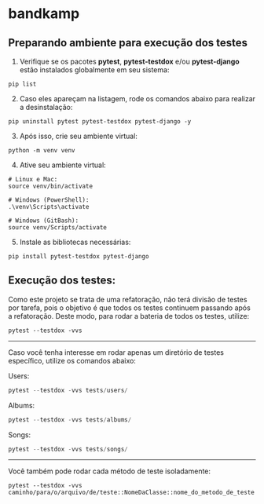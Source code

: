 # bandkamp

## Preparando ambiente para execução dos testes

1. Verifique se os pacotes **pytest**, **pytest-testdox** e/ou **pytest-django** estão instalados globalmente em seu sistema:
```shell
pip list
```

2. Caso eles apareçam na listagem, rode os comandos abaixo para realizar a desinstalação:

```shell
pip uninstall pytest pytest-testdox pytest-django -y
```

3. Após isso, crie seu ambiente virtual:
```shell
python -m venv venv
```

4. Ative seu ambiente virtual:

```shell
# Linux e Mac:
source venv/bin/activate

# Windows (PowerShell):
.\venv\Scripts\activate

# Windows (GitBash):
source venv/Scripts/activate
```

5. Instale as bibliotecas necessárias:

```shell
pip install pytest-testdox pytest-django
```


## Execução dos testes:

Como este projeto se trata de uma refatoração, não terá divisão de testes por tarefa, pois o objetivo é que todos os testes continuem passando após a refatoração.
Deste modo, para rodar a bateria de todos os testes, utilize:
```shell
pytest --testdox -vvs
```
---

Caso você tenha interesse em rodar apenas um diretório de testes específico, utilize os comandos abaixo:

Users:
```python
pytest --testdox -vvs tests/users/
```

Albums:
```python
pytest --testdox -vvs tests/albums/
```

Songs:
```python
pytest --testdox -vvs tests/songs/
```

---

Você também pode rodar cada método de teste isoladamente:

```shell
pytest --testdox -vvs caminho/para/o/arquivo/de/teste::NomeDaClasse::nome_do_metodo_de_teste
```
